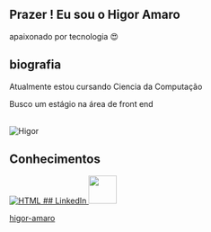 ## Prazer ! Eu sou o Higor Amaro

apaixonado por tecnologia 😍 
## biografia
 Atualmente estou cursando Ciencia da Computação
 
 Busco um estágio na área de front end

<div  style="display:inline_block"><br>
  
  <img alight="right" alt="Higor" src="https://cdn.discordapp.com/attachments/887510228860534787/887510265283874816/perfi.gif">

</div>

## Conhecimentos
<a>
 <a href="https://www.linkedin.com/in/higor-amaro" target="_blank">
            <img src="https://www.vectorlogo.zone/logos/w3_html5/w3_html5-ar21.svg" title="HTML"></img>
## LinkedIn 
   <img height="50" src="https://cdn2.iconfinder.com/data/icons/social-icon-3/512/social_style_3_in-306.png" href="https://www.linkedin.com/in/higor-amaro"/>

higor-amaro
